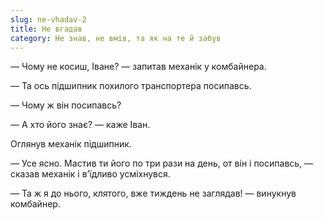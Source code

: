 ```yaml
---
slug: ne-vhadav-2
title: Не вгадав
category: Не знав, не вмів, та як на те й забув
---
```

— Чому не косиш, Іване? — запитав механік у комбайнера.

— Та ось підшипник похилого транспортера посипавсь.

— Чому ж він посипавсь?

— А хто його знає? — каже Іван.

Оглянув механік підшипник.

— Усе ясно. Мастив ти його по три рази на день, от він і посипавсь, — сказав механік і в’їдливо усміхнувся.

— Та ж я до нього, клятого, вже тиждень не заглядав! — винукнув комбайнер.
